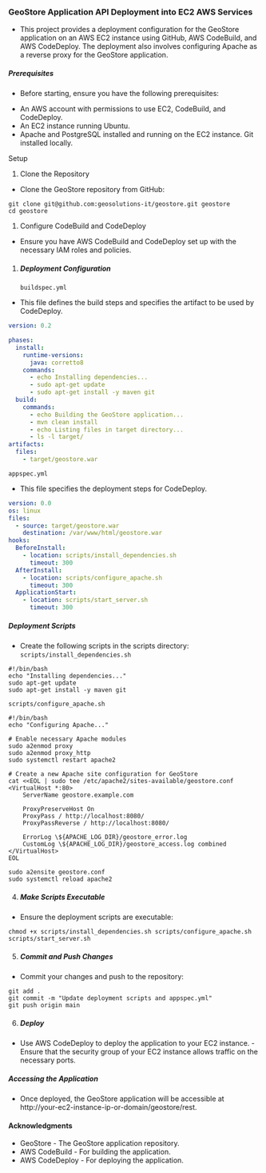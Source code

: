 ### GeoStore Application API Deployment into EC2 AWS Services
* This project provides a deployment configuration for the GeoStore application on an AWS EC2 instance using GitHub, AWS CodeBuild, and AWS CodeDeploy. The deployment also involves configuring Apache as a reverse proxy for the GeoStore application.

##### Prerequisites
* Before starting, ensure you have the following prerequisites:

- An AWS account with permissions to use EC2, CodeBuild, and CodeDeploy.
- An EC2 instance running Ubuntu.
- Apache and PostgreSQL installed and running on the EC2 instance.
Git installed locally.

Setup
1. Clone the Repository
- Clone the GeoStore repository from GitHub:
```
git clone git@github.com:geosolutions-it/geostore.git geostore
cd geostore
```
1. Configure CodeBuild and CodeDeploy
- Ensure you have AWS CodeBuild and CodeDeploy set up with the necessary IAM roles and policies.

1. ##### Deployment Configuration
   `buildspec.yml`
- This file defines the build steps and specifies the artifact to be used by CodeDeploy.

``` yaml
version: 0.2

phases:
  install:
    runtime-versions:
      java: corretto8
    commands:
      - echo Installing dependencies...
      - sudo apt-get update
      - sudo apt-get install -y maven git
  build:
    commands:
      - echo Building the GeoStore application...
      - mvn clean install
      - echo Listing files in target directory...
      - ls -l target/
artifacts:
  files:
    - target/geostore.war
```
`appspec.yml`
* This file specifies the deployment steps for CodeDeploy.

```yaml
version: 0.0
os: linux
files:
  - source: target/geostore.war
    destination: /var/www/html/geostore.war
hooks:
  BeforeInstall:
    - location: scripts/install_dependencies.sh
      timeout: 300
  AfterInstall:
    - location: scripts/configure_apache.sh
      timeout: 300
  ApplicationStart:
    - location: scripts/start_server.sh
      timeout: 300
```
##### Deployment Scripts
- Create the following scripts in the scripts directory:
 `scripts/install_dependencies.sh`
```
#!/bin/bash
echo "Installing dependencies..."
sudo apt-get update
sudo apt-get install -y maven git
``` 
`scripts/configure_apache.sh`

```
#!/bin/bash
echo "Configuring Apache..."

# Enable necessary Apache modules
sudo a2enmod proxy
sudo a2enmod proxy_http
sudo systemctl restart apache2

# Create a new Apache site configuration for GeoStore
cat <<EOL | sudo tee /etc/apache2/sites-available/geostore.conf
<VirtualHost *:80>
    ServerName geostore.example.com

    ProxyPreserveHost On
    ProxyPass / http://localhost:8080/
    ProxyPassReverse / http://localhost:8080/

    ErrorLog \${APACHE_LOG_DIR}/geostore_error.log
    CustomLog \${APACHE_LOG_DIR}/geostore_access.log combined
</VirtualHost>
EOL

sudo a2ensite geostore.conf
sudo systemctl reload apache2
```
4. ##### Make Scripts Executable
- Ensure the deployment scripts are executable:
```
chmod +x scripts/install_dependencies.sh scripts/configure_apache.sh scripts/start_server.sh
```
5. ##### Commit and Push Changes
- Commit your changes and push to the repository:
```
git add .
git commit -m "Update deployment scripts and appspec.yml"
git push origin main
```
6. ##### Deploy
- Use AWS CodeDeploy to deploy the application to your EC2 instance. - Ensure that the security group of your EC2 instance allows traffic on the necessary ports.

##### Accessing the Application
- Once deployed, the GeoStore application will be accessible at http://your-ec2-instance-ip-or-domain/geostore/rest.

#### Acknowledgments
- GeoStore - The GeoStore application repository.
- AWS CodeBuild - For building the application.
- AWS CodeDeploy - For deploying the application.